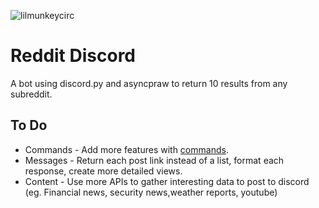 ![lilmunkeycirc](https://github.com/user-attachments/assets/3a7c7e0e-9501-4ad2-aaeb-64686ce20dd5)

# Reddit Discord
A bot using discord.py and asyncpraw to return 10 results from any subreddit.

## To Do
- Commands - Add more features with [commands](https://discordpy.readthedocs.io/en/latest/ext/commands/commands.html).
- Messages - Return each post link instead of a list, format each response, create more detailed views.
- Content - Use more APIs to gather interesting data to post to discord (eg. Financial news, security news,weather reports, youtube)
  
